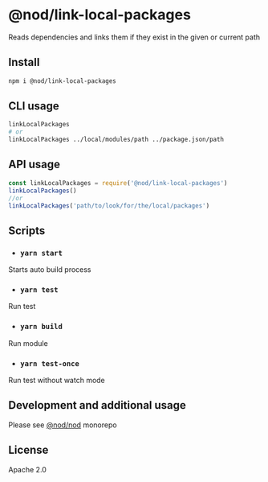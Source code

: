 # @nod/link-local-packages
Reads dependencies and links them if they exist in the given or current path

## Install
```bash
npm i @nod/link-local-packages
```

## CLI usage
```bash
linkLocalPackages
# or
linkLocalPackages ../local/modules/path ../package.json/path
```

## API usage
```javascript
const linkLocalPackages = require('@nod/link-local-packages')
linkLocalPackages()
//or
linkLocalPackages('path/to/look/for/the/local/packages')
```

## Scripts
- ### `yarn start`
Starts auto build process

- ### `yarn test`
Run test

- ### `yarn build`
Run module

- ### `yarn test-once`
Run test without watch mode


## Development and additional usage
Please see [@nod/nod](https://github.com/NOD-studios/nod) monorepo

## License
Apache 2.0

